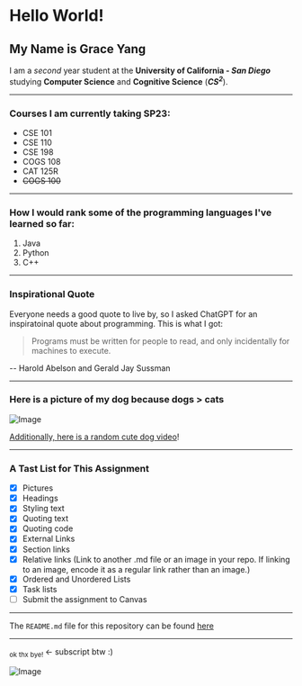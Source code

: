 # Hello World!

## My Name is Grace Yang

I am a _second_ year student at the **University of California - _San Diego_** studying **Computer Science** and **Cognitive Science** (***CS<sup>2</sup>***). 

---

### Courses I am currently taking **SP23**:
- CSE 101
- CSE 110
- CSE 198
- COGS 108
- CAT 125R
- ~~COGS 100~~

---

### How I would rank some of the programming languages I've learned so far:

1. Java
2. Python
3. C++  

---
### Inspirational Quote
Everyone needs a good quote to live by, so I asked ChatGPT for an inspiratoinal quote about programming. This is what I got:

> Programs must be written for people to read, and only incidentally for machines to execute.

-- Harold Abelson and Gerald Jay Sussman

---

### Here is a picture of my dog because dogs > cats

![Image](/lab1-images/hera.png)



[Additionally, here is a random cute dog video](https://youtu.be/j5a0jTc9S10)!


----

### A Tast List for This Assignment 

- [x] Pictures
- [x] Headings
- [x] Styling text
- [x] Quoting text
- [x] Quoting code
- [x] External Links
- [x] Section links
- [x] Relative links (Link to another .md file or an image in your repo. If linking to an image, encode it as a regular link rather than an image.)
- [x] Ordered and Unordered Lists
- [x] Task lists
- [ ] Submit the assignment to Canvas

---

The `README.md` file for this repository can be found [here](README.md)


---

<sub> ok thx bye! </sub> <- subscript btw :)

![Image](https://media.discordapp.net/attachments/561057869051723821/962058262692372510/unknown.png?width=1265&height=937)